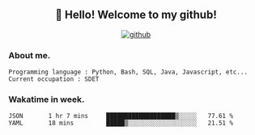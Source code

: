 <h2 align="center">👋 Hello! Welcome to my github! </h2>
<p align="center">
  <a href="https://github.com/usergwen"><img src="https://img.shields.io/badge/GitHub-24292e" alt="github"></a>
</p>

### About me.

```Plain Text
Programming language : Python, Bash, SQL, Java, Javascript, etc...
Current occupation : SDET
```
### Wakatime in week.

<!--START_SECTION:waka-->
```text
JSON       1 hr 7 mins     ███████████████████▒░░░░░   77.61 % 
YAML       18 mins         █████▒░░░░░░░░░░░░░░░░░░░   21.51 % 
```
<!--END_SECTION:waka-->
